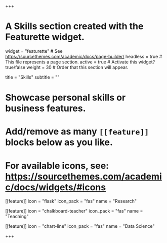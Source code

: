 +++
# A Skills section created with the Featurette widget.
widget = "featurette"  # See https://sourcethemes.com/academic/docs/page-builder/
headless = true  # This file represents a page section.
active = true  # Activate this widget? true/false
weight = 30  # Order that this section will appear.

title = "Skills"
subtitle = ""

# Showcase personal skills or business features.
#
# Add/remove as many `[[feature]]` blocks below as you like.
#
# For available icons, see: https://sourcethemes.com/academic/docs/widgets/#icons


[[feature]]
  icon = "flask"
  icon_pack = "fas"
  name = "Research"

[[feature]]
  icon = "chalkboard-teacher"
  icon_pack = "fas"
  name = "Teaching"

[[feature]]
  icon = "chart-line"
  icon_pack = "fas"
  name = "Data Science"

+++
